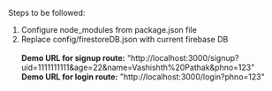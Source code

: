 Steps to be followed:
1) Configure node_modules from package.json file<br>
2) Replace config/firestoreDB.json with current firebase DB<br><br>
**Demo URL for signup route:** "http://localhost:3000/signup?uid=1111111111&age=22&name=Vashishth%20Pathak&phno=123"<br>
**Demo URL for login route:** "http://localhost:3000/login?phno=123"
